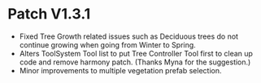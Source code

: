 ﻿# Patch V1.3.1
* Fixed Tree Growth related issues such as Deciduous trees do not continue growing when going from Winter to Spring. 
* Alters ToolSystem Tool list to put Tree Controller Tool first to clean up code and remove harmony patch. (Thanks Myna for the suggestion.)
* Minor improvements to multiple vegetation prefab selection. 